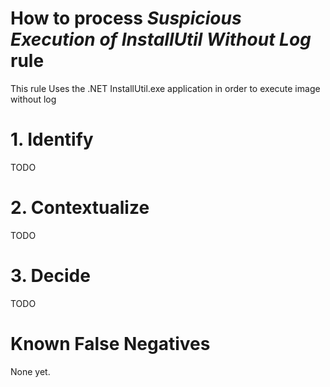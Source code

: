 # How to process *Suspicious Execution of InstallUtil Without Log* rule
This rule Uses the .NET InstallUtil.exe application in order to execute image without log

# 1. Identify
TODO

# 2. Contextualize
TODO

# 3. Decide
TODO

# Known False Negatives
None yet.
